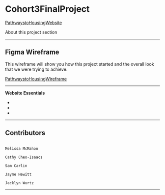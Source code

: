 # Cohort3FinalProject

[PathwaystoHousingWebsite](https://jacklynwurtz.github.io//)

About this project section

---
## Figma Wireframe 
This wireframe will show you how this project started and the overall look that we were trying to achieve.

[PathwaystoHousingWireframe](https://www.figma.com/file/wTouzYHcbvREQypYVmkEuH/finalProject?node-id=11%3A1)

---
**Website Essentials**

* 

* 

* 
---
## Contributors
```Marcie Ferrick

Melissa McMahon

Cathy Cheo-Isaacs

Sam Carlin

Jayme Hewitt

Jacklyn Wurtz
```

---
